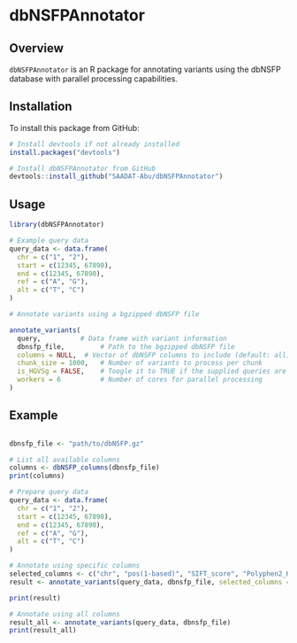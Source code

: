 # dbNSFPAnnotator

## Overview
`dbNSFPAnnotator` is an R package for annotating variants using the dbNSFP database with parallel processing capabilities.

## Installation
To install this package from GitHub:
```R
# Install devtools if not already installed
install.packages("devtools")

# Install dbNSFPAnnotator from GitHub
devtools::install_github("SAADAT-Abu/dbNSFPAnnotator")
```

## Usage

```R
library(dbNSFPAnnotator)

# Example query data
query_data <- data.frame(
  chr = c("1", "2"),
  start = c(12345, 67890),
  end = c(12345, 67890),
  ref = c("A", "G"),
  alt = c("T", "C")
)

# Annotate variants using a bgzipped dbNSFP file

annotate_variants(
  query,          # Data frame with variant information
  dbnsfp_file,         # Path to the bgzipped dbNSFP file
  columns = NULL,  # Vector of dbNSFP columns to include (default: all)
  chunk_size = 1000,   # Number of variants to process per chunk
  is_HGVSg = FALSE,    # Toogle it to TRUE if the supplied queries are in HGVSg format
  workers = 6          # Number of cores for parallel processing
)

```

## Example

```R

dbnsfp_file <- "path/to/dbNSFP.gz"

# List all available columns
columns <- dbNSFP_columns(dbnsfp_file)
print(columns)

# Prepare query data
query_data <- data.frame(
  chr = c("1", "2"),
  start = c(12345, 67890),
  end = c(12345, 67890),
  ref = c("A", "G"),
  alt = c("T", "C")
)

# Annotate using specific columns
selected_columns <- c("chr", "pos(1-based)", "SIFT_score", "Polyphen2_HDIV_score")
result <- annotate_variants(query_data, dbnsfp_file, selected_columns = selected_columns)

print(result)

# Annotate using all columns
result_all <- annotate_variants(query_data, dbnsfp_file)
print(result_all)

```


